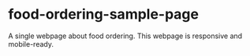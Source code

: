 # food-ordering-sample-page
A single webpage about food ordering. This webpage is responsive and mobile-ready.
